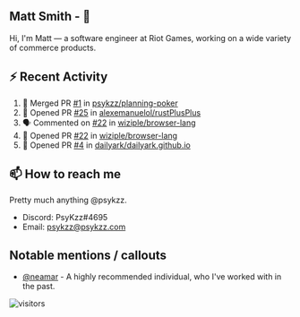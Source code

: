 <!--
[![PsyKzz's github stats](https://github-readme-stats.vercel.app/api?username=psykzz&show_icons=true)](https://github.com/anuraghazra/github-readme-stats)
-->

## Matt Smith - 👋
Hi, I'm Matt — a software engineer at Riot Games, working on a wide variety of commerce products.

## ⚡ Recent Activity

<!--START_SECTION:activity-->
1. 🎉 Merged PR [#1](https://github.com/psykzz/planning-poker/pull/1) in [psykzz/planning-poker](https://github.com/psykzz/planning-poker)
2. 💪 Opened PR [#25](https://github.com/alexemanuelol/rustPlusPlus/pull/25) in [alexemanuelol/rustPlusPlus](https://github.com/alexemanuelol/rustPlusPlus)
3. 🗣 Commented on [#22](https://github.com/wiziple/browser-lang/issues/22) in [wiziple/browser-lang](https://github.com/wiziple/browser-lang)
4. 💪 Opened PR [#22](https://github.com/wiziple/browser-lang/pull/22) in [wiziple/browser-lang](https://github.com/wiziple/browser-lang)
5. 💪 Opened PR [#4](https://github.com/dailyark/dailyark.github.io/pull/4) in [dailyark/dailyark.github.io](https://github.com/dailyark/dailyark.github.io)
<!--END_SECTION:activity-->


## 📫 How to reach me

Pretty much anything @psykzz.

- Discord: PsyKzz#4695
- Email: psykzz@psykzz.com


## Notable mentions / callouts

 - [@neamar](https://github.com/neamar) - A highly recommended individual, who I've worked with in the past.


![visitors](https://visitor-badge.glitch.me/badge?page_id=psykzz/psykzz)


